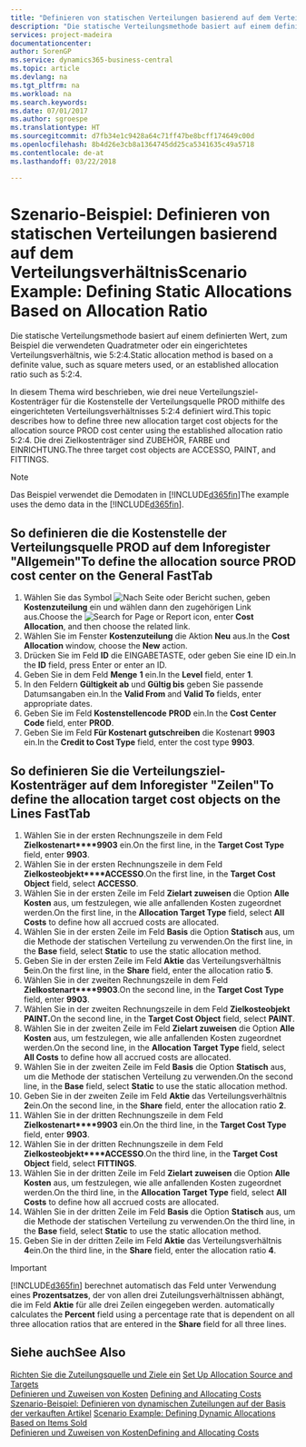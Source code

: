 ```yaml
---
title: "Definieren von statischen Verteilungen basierend auf dem Verteilungsverhältnis | Microsoft Docs"
description: "Die statische Verteilungsmethode basiert auf einem definierten Wert, zum Beispiel die verwendeten Quadratmeter oder ein eingerichtetes Verteilungsverhältnis, wie 5:2:4."
services: project-madeira
documentationcenter: 
author: SorenGP
ms.service: dynamics365-business-central
ms.topic: article
ms.devlang: na
ms.tgt_pltfrm: na
ms.workload: na
ms.search.keywords: 
ms.date: 07/01/2017
ms.author: sgroespe
ms.translationtype: HT
ms.sourcegitcommit: d7fb34e1c9428a64c71ff47be8bcff174649c00d
ms.openlocfilehash: 8b4d26e3cb8a1364745dd25ca5341635c49a5718
ms.contentlocale: de-at
ms.lasthandoff: 03/22/2018

---
```

# <a name="scenario-example-defining-static-allocations-based-on-allocation-ratio"></a><span data-ttu-id="d8e59-103">Szenario-Beispiel: Definieren von statischen Verteilungen basierend auf dem Verteilungsverhältnis</span><span class="sxs-lookup"><span data-stu-id="d8e59-103">Scenario Example: Defining Static Allocations Based on Allocation Ratio</span></span>
<span data-ttu-id="d8e59-104">Die statische Verteilungsmethode basiert auf einem definierten Wert, zum Beispiel die verwendeten Quadratmeter oder ein eingerichtetes Verteilungsverhältnis, wie 5:2:4.</span><span class="sxs-lookup"><span data-stu-id="d8e59-104">Static allocation method is based on a definite value, such as square meters used, or an established allocation ratio such as 5:2:4.</span></span>  

<span data-ttu-id="d8e59-105">In diesem Thema wird beschrieben, wie drei neue Verteilungsziel-Kostenträger für die Kostenstelle der Verteilungsquelle PROD mithilfe des eingerichteten Verteilungsverhältnisses 5:2:4 definiert wird.</span><span class="sxs-lookup"><span data-stu-id="d8e59-105">This topic describes how to define three new allocation target cost objects for the allocation source PROD cost center using the established allocation ratio 5:2:4.</span></span> <span data-ttu-id="d8e59-106">Die drei Zielkostenträger sind ZUBEHÖR, FARBE und EINRICHTUNG.</span><span class="sxs-lookup"><span data-stu-id="d8e59-106">The three target cost objects are ACCESSO, PAINT, and FITTINGS.</span></span>  

> [!NOTE]  
>  <span data-ttu-id="d8e59-107">Das Beispiel verwendet die Demodaten in [!INCLUDE[d365fin](includes/d365fin_md.md)]</span><span class="sxs-lookup"><span data-stu-id="d8e59-107">The example uses the demo data in the [!INCLUDE[d365fin](includes/d365fin_md.md)].</span></span>  

## <a name="to-define-the-allocation-source-prod-cost-center-on-the-general-fasttab"></a><span data-ttu-id="d8e59-108">So definieren die die Kostenstelle der Verteilungsquelle PROD auf dem Inforegister "Allgemein"</span><span class="sxs-lookup"><span data-stu-id="d8e59-108">To define the allocation source PROD cost center on the General FastTab</span></span>  

1.  <span data-ttu-id="d8e59-109">Wählen Sie das Symbol ![Nach Seite oder Bericht suchen](media/ui-search/search_small.png "Symbol Nach Seite oder Bericht suchen"), geben **Kostenzuteilung** ein und wählen dann den zugehörigen Link aus.</span><span class="sxs-lookup"><span data-stu-id="d8e59-109">Choose the ![Search for Page or Report](media/ui-search/search_small.png "Search for Page or Report icon") icon, enter **Cost Allocation**, and then choose the related link.</span></span>  
2.  <span data-ttu-id="d8e59-110">Wählen Sie im Fenster **Kostenzuteilung** die Aktion **Neu** aus.</span><span class="sxs-lookup"><span data-stu-id="d8e59-110">In the **Cost Allocation** window, choose the **New** action.</span></span>  
3.  <span data-ttu-id="d8e59-111">Drücken Sie im Feld **ID** die EINGABETASTE, oder geben Sie eine ID ein.</span><span class="sxs-lookup"><span data-stu-id="d8e59-111">In the **ID** field, press Enter or enter an ID.</span></span>  
4.  <span data-ttu-id="d8e59-112">Geben Sie in dem Feld **Menge** **1** ein.</span><span class="sxs-lookup"><span data-stu-id="d8e59-112">In the **Level** field, enter **1**.</span></span>  
5.  <span data-ttu-id="d8e59-113">In den Feldern **Gültigkeit ab** und **Gültig bis** geben Sie passende Datumsangaben ein.</span><span class="sxs-lookup"><span data-stu-id="d8e59-113">In the **Valid From** and **Valid To** fields, enter appropriate dates.</span></span>  
6.  <span data-ttu-id="d8e59-114">Geben Sie im Feld **Kostenstellencode** **PROD** ein.</span><span class="sxs-lookup"><span data-stu-id="d8e59-114">In the **Cost Center Code** field, enter **PROD**.</span></span>  
7.  <span data-ttu-id="d8e59-115">Geben Sie im Feld **Für Kostenart gutschreiben** die Kostenart **9903** ein.</span><span class="sxs-lookup"><span data-stu-id="d8e59-115">In the **Credit to Cost Type** field, enter the cost type **9903**.</span></span>  

## <a name="to-define-the-allocation-target-cost-objects-on-the-lines-fasttab"></a><span data-ttu-id="d8e59-116">So definieren Sie die Verteilungsziel-Kostenträger auf dem Inforegister "Zeilen"</span><span class="sxs-lookup"><span data-stu-id="d8e59-116">To define the allocation target cost objects on the Lines FastTab</span></span>  

1.  <span data-ttu-id="d8e59-117">Wählen Sie in der ersten Rechnungszeile in dem Feld **Zielkostenart****9903** ein.</span><span class="sxs-lookup"><span data-stu-id="d8e59-117">On the first line, in the **Target Cost Type** field, enter **9903**.</span></span>  
2.  <span data-ttu-id="d8e59-118">Wählen Sie in der ersten Rechnungszeile in dem Feld **Zielkosteobjekt****ACCESSO**.</span><span class="sxs-lookup"><span data-stu-id="d8e59-118">On the first line, in the **Target Cost Object** field, select **ACCESSO**.</span></span>  
3.  <span data-ttu-id="d8e59-119">Wählen Sie in der ersten Zeile im Feld **Zielart zuweisen** die Option **Alle Kosten** aus, um festzulegen, wie alle anfallenden Kosten zugeordnet werden.</span><span class="sxs-lookup"><span data-stu-id="d8e59-119">On the first line, in the **Allocation Target Type** field, select **All Costs** to define how all accrued costs are allocated.</span></span>  
4.  <span data-ttu-id="d8e59-120">Wählen Sie in der ersten Zeile im Feld **Basis** die Option **Statisch** aus, um die Methode der statischen Verteilung zu verwenden.</span><span class="sxs-lookup"><span data-stu-id="d8e59-120">On the first line, in the **Base** field, select **Static** to use the static allocation method.</span></span>  
5.  <span data-ttu-id="d8e59-121">Geben Sie in der ersten Zeile im Feld **Aktie** das Verteilungsverhältnis **5**ein.</span><span class="sxs-lookup"><span data-stu-id="d8e59-121">On the first line, in the **Share** field, enter the allocation ratio **5**.</span></span>  
6.  <span data-ttu-id="d8e59-122">Wählen Sie in der zweiten Rechnungszeile in dem Feld **Zielkostenart****9903**.</span><span class="sxs-lookup"><span data-stu-id="d8e59-122">On the second line, in the **Target Cost Type** field, enter **9903**.</span></span>  
7.  <span data-ttu-id="d8e59-123">Wählen Sie in der zweiten Rechnungszeile in dem Feld **Zielkosteobjekt** **PAINT.**</span><span class="sxs-lookup"><span data-stu-id="d8e59-123">On the second line, in the **Target Cost Object** field, select **PAINT**.</span></span>  
8.  <span data-ttu-id="d8e59-124">Wählen Sie in der zweiten Zeile im Feld **Zielart zuweisen** die Option **Alle Kosten** aus, um festzulegen, wie alle anfallenden Kosten zugeordnet werden.</span><span class="sxs-lookup"><span data-stu-id="d8e59-124">On the second line, in the **Allocation Target Type** field, select **All Costs** to define how all accrued costs are allocated.</span></span>  
9. <span data-ttu-id="d8e59-125">Wählen Sie in der zweiten Zeile im Feld **Basis** die Option **Statisch** aus, um die Methode der statischen Verteilung zu verwenden.</span><span class="sxs-lookup"><span data-stu-id="d8e59-125">On the second line, in the **Base** field, select **Static** to use the static allocation method.</span></span>  
10. <span data-ttu-id="d8e59-126">Geben Sie in der zweiten Zeile im Feld **Aktie** das Verteilungsverhältnis **2**ein.</span><span class="sxs-lookup"><span data-stu-id="d8e59-126">On the second line, in the **Share** field, enter the allocation ratio **2**.</span></span>  
11. <span data-ttu-id="d8e59-127">Wählen Sie in der dritten Rechnungszeile in dem Feld **Zielkostenart****9903** ein.</span><span class="sxs-lookup"><span data-stu-id="d8e59-127">On the third line, in the **Target Cost Type** field, enter **9903**.</span></span>  
12. <span data-ttu-id="d8e59-128">Wählen Sie in der dritten Rechnungszeile in dem Feld **Zielkosteobjekt****ACCESSO**.</span><span class="sxs-lookup"><span data-stu-id="d8e59-128">On the third line, in the **Target Cost Object** field, select **FITTINGS**.</span></span>  
13. <span data-ttu-id="d8e59-129">Wählen Sie in der dritten Zeile im Feld **Zielart zuweisen** die Option **Alle Kosten** aus, um festzulegen, wie alle anfallenden Kosten zugeordnet werden.</span><span class="sxs-lookup"><span data-stu-id="d8e59-129">On the third line, in the **Allocation Target Type** field, select **All Costs** to define how all accrued costs are allocated.</span></span>  
14. <span data-ttu-id="d8e59-130">Wählen Sie in der dritten Zeile im Feld **Basis** die Option **Statisch** aus, um die Methode der statischen Verteilung zu verwenden.</span><span class="sxs-lookup"><span data-stu-id="d8e59-130">On the third line, in the **Base** field, select **Static** to use the static allocation method.</span></span>  
15. <span data-ttu-id="d8e59-131">Geben Sie in der dritten Zeile im Feld **Aktie** das Verteilungsverhältnis **4**ein.</span><span class="sxs-lookup"><span data-stu-id="d8e59-131">On the third line, in the **Share** field, enter the allocation ratio **4**.</span></span>  

> [!IMPORTANT]  
>  [!INCLUDE[d365fin](includes/d365fin_md.md)]<span data-ttu-id="d8e59-132"> berechnet automatisch das Feld  unter Verwendung eines **Prozentsatzes**, der von allen drei Zuteilungsverhältnissen abhängt, die im Feld **Aktie** für alle drei Zeilen eingegeben werden.</span><span class="sxs-lookup"><span data-stu-id="d8e59-132"> automatically calculates the **Percent** field using a percentage rate that is dependent on all three allocation ratios that are entered in the **Share** field for all three lines.</span></span>  

## <a name="see-also"></a><span data-ttu-id="d8e59-133">Siehe auch</span><span class="sxs-lookup"><span data-stu-id="d8e59-133">See Also</span></span>  
<span data-ttu-id="d8e59-134">[Richten Sie die Zuteilungsquelle und Ziele ein](finance-how-to-set-up-allocation-source-and-targets.md) </span><span class="sxs-lookup"><span data-stu-id="d8e59-134">[Set Up Allocation Source and Targets](finance-how-to-set-up-allocation-source-and-targets.md) </span></span>  
<span data-ttu-id="d8e59-135">[Definieren und Zuweisen von Kosten](finance-define-and-allocate-costs.md) </span><span class="sxs-lookup"><span data-stu-id="d8e59-135">[Defining and Allocating Costs](finance-define-and-allocate-costs.md) </span></span>  
<span data-ttu-id="d8e59-136">[Szenario-Beispiel: Definieren von dynamischen Zuteilungen auf der Basis der verkauften Artikel](finance-scenario-example-defining-dynamic-allocations-based-on-items-sold.md) </span><span class="sxs-lookup"><span data-stu-id="d8e59-136">[Scenario Example: Defining Dynamic Allocations Based on Items Sold](finance-scenario-example-defining-dynamic-allocations-based-on-items-sold.md) </span></span>  
[<span data-ttu-id="d8e59-137">Definieren und Zuweisen von Kosten</span><span class="sxs-lookup"><span data-stu-id="d8e59-137">Defining and Allocating Costs</span></span>](finance-define-and-allocate-costs.md)

